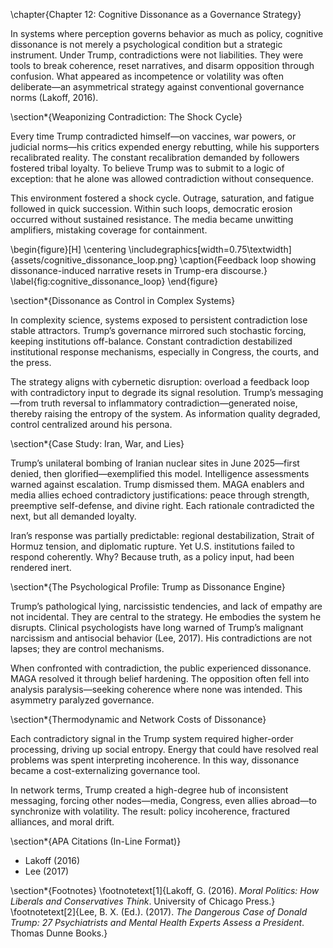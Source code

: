 \chapter{Chapter 12: Cognitive Dissonance as a Governance Strategy}

In systems where perception governs behavior as much as policy, cognitive dissonance is not merely a psychological condition but a strategic instrument. Under Trump, contradictions were not liabilities. They were tools to break coherence, reset narratives, and disarm opposition through confusion. What appeared as incompetence or volatility was often deliberate—an asymmetrical strategy against conventional governance norms (Lakoff, 2016).

\section*{Weaponizing Contradiction: The Shock Cycle}

Every time Trump contradicted himself—on vaccines, war powers, or judicial norms—his critics expended energy rebutting, while his supporters recalibrated reality. The constant recalibration demanded by followers fostered tribal loyalty. To believe Trump was to submit to a logic of exception: that he alone was allowed contradiction without consequence.

This environment fostered a shock cycle. Outrage, saturation, and fatigue followed in quick succession. Within such loops, democratic erosion occurred without sustained resistance. The media became unwitting amplifiers, mistaking coverage for containment.

\begin{figure}[H]
\centering
\includegraphics[width=0.75\textwidth]{assets/cognitive_dissonance_loop.png}
\caption{Feedback loop showing dissonance-induced narrative resets in Trump-era discourse.}
\label{fig:cognitive_dissonance_loop}
\end{figure}

\section*{Dissonance as Control in Complex Systems}

In complexity science, systems exposed to persistent contradiction lose stable attractors. Trump’s governance mirrored such stochastic forcing, keeping institutions off-balance. Constant contradiction destabilized institutional response mechanisms, especially in Congress, the courts, and the press.

The strategy aligns with cybernetic disruption: overload a feedback loop with contradictory input to degrade its signal resolution. Trump’s messaging—from truth reversal to inflammatory contradiction—generated noise, thereby raising the entropy of the system. As information quality degraded, control centralized around his persona.

\section*{Case Study: Iran, War, and Lies}

Trump’s unilateral bombing of Iranian nuclear sites in June 2025—first denied, then glorified—exemplified this model. Intelligence assessments warned against escalation. Trump dismissed them. MAGA enablers and media allies echoed contradictory justifications: peace through strength, preemptive self-defense, and divine right. Each rationale contradicted the next, but all demanded loyalty.

Iran’s response was partially predictable: regional destabilization, Strait of Hormuz tension, and diplomatic rupture. Yet U.S. institutions failed to respond coherently. Why? Because truth, as a policy input, had been rendered inert.

\section*{The Psychological Profile: Trump as Dissonance Engine}

Trump’s pathological lying, narcissistic tendencies, and lack of empathy are not incidental. They are central to the strategy. He embodies the system he disrupts. Clinical psychologists have long warned of Trump’s malignant narcissism and antisocial behavior (Lee, 2017). His contradictions are not lapses; they are control mechanisms.

When confronted with contradiction, the public experienced dissonance. MAGA resolved it through belief hardening. The opposition often fell into analysis paralysis—seeking coherence where none was intended. This asymmetry paralyzed governance.

\section*{Thermodynamic and Network Costs of Dissonance}

Each contradictory signal in the Trump system required higher-order processing, driving up social entropy. Energy that could have resolved real problems was spent interpreting incoherence. In this way, dissonance became a cost-externalizing governance tool.

In network terms, Trump created a high-degree hub of inconsistent messaging, forcing other nodes—media, Congress, even allies abroad—to synchronize with volatility. The result: policy incoherence, fractured alliances, and moral drift.

\section*{APA Citations (In-Line Format)}

- Lakoff (2016)
- Lee (2017)

\section*{Footnotes}
\footnotetext[1]{Lakoff, G. (2016). *Moral Politics: How Liberals and Conservatives Think*. University of Chicago Press.}
\footnotetext[2]{Lee, B. X. (Ed.). (2017). *The Dangerous Case of Donald Trump: 27 Psychiatrists and Mental Health Experts Assess a President*. Thomas Dunne Books.}

